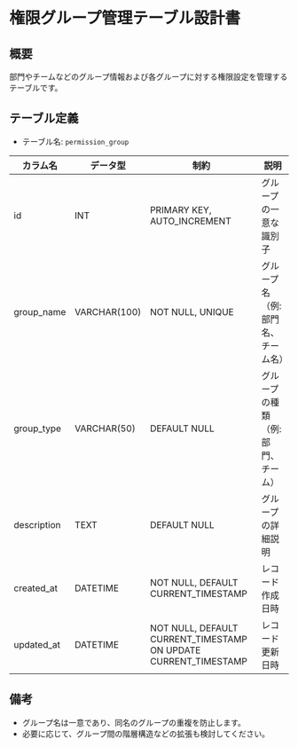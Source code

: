 # 権限グループ管理テーブル設計書

## 概要
部門やチームなどのグループ情報および各グループに対する権限設定を管理するテーブルです。

## テーブル定義
- テーブル名: `permission_group`

| カラム名    | データ型      | 制約                                        | 説明                                    |
|-------------|---------------|---------------------------------------------|-----------------------------------------|
| id          | INT           | PRIMARY KEY, AUTO_INCREMENT                 | グループの一意な識別子                   |
| group_name  | VARCHAR(100)  | NOT NULL, UNIQUE                            | グループ名（例: 部門名、チーム名）         |
| group_type  | VARCHAR(50)   | DEFAULT NULL                                | グループの種類（例: 部門、チーム）          |
| description | TEXT          | DEFAULT NULL                                | グループの詳細説明                       |
| created_at  | DATETIME      | NOT NULL, DEFAULT CURRENT_TIMESTAMP         | レコード作成日時                        |
| updated_at  | DATETIME      | NOT NULL, DEFAULT CURRENT_TIMESTAMP ON UPDATE CURRENT_TIMESTAMP | レコード更新日時                        |

## 備考
- グループ名は一意であり、同名のグループの重複を防止します。
- 必要に応じて、グループ間の階層構造などの拡張も検討してください。

